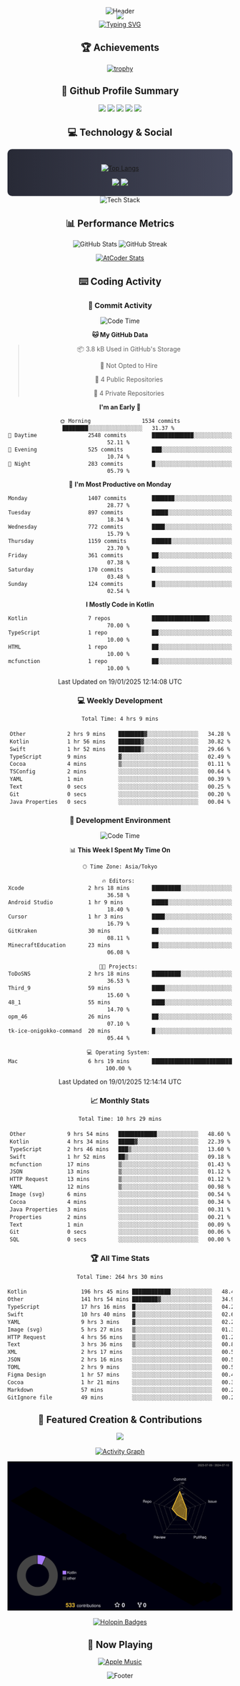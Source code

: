 <div align="center">
  
![Header](https://capsule-render.vercel.app/api?type=waving&color=gradient&customColorList=12&height=300&section=header&text=Welcome%20to%20Batapii's%20Universe&fontSize=50&animation=fadeIn&fontAlignY=40&desc=Android%20Developer%20|%20Kotlin%20LOVE%20)

<div style="margin-top: -20px;">
  <img src="https://readme-typing-svg.herokuapp.com/?lines=Crafting+Android+Experiences;Building+Tomorrow's+Apps+Today;Always+Learning,+Always+Growing&font=Fira%20Code&center=true&width=440&height=45&color=f75c7e&vCenter=true&size=22&pause=1000">
</div>

<a href="https://git.io/typing-svg">
  <img src="https://readme-typing-svg.demolab.com?font=Fira+Code&weight=600&size=28&duration=4000&pause=1000&center=true&vCenter=true&width=800&lines=Hey+there!+I'm+Batapii+%F0%9F%91%8B;Android+Developer+from+Japan+%F0%9F%87%AF%F0%9F%87%B5" alt="Typing SVG" />
</a>

## 🏆 Achievements

[![trophy](https://github-profile-trophy.vercel.app/?username=batapii&theme=onestar&no-frame=true&no-bg=true&column=8&rank=SECRET,SSS,SS,S,AAA,AA,A,B,C,?&margin-w=10&margin-h=10)](https://github.com/ryo-ma/github-profile-trophy)

## 🎯 Github Profile Summary

<div align="center">
  <img src="http://github-profile-summary-cards.vercel.app/api/cards/profile-details?username=batapii&theme=radical" />
  <img src="http://github-profile-summary-cards.vercel.app/api/cards/repos-per-language?username=batapii&theme=radical" />
  <img src="http://github-profile-summary-cards.vercel.app/api/cards/most-commit-language?username=batapii&theme=radical" />
  <img src="http://github-profile-summary-cards.vercel.app/api/cards/stats?username=batapii&theme=radical" />
  <img src="http://github-profile-summary-cards.vercel.app/api/cards/productive-time?username=batapii&theme=radical" />
</div>

## 💻 Technology & Social

<div align="center" style="background: linear-gradient(to right, #282A36, #44475A); padding: 20px; border-radius: 10px;">

[![Top Langs](https://github-readme-stats.vercel.app/api/top-langs/?username=batapii
)](https://github.com/anuraghazra/github-readme-stats)

<div style="margin-top: 15px">
<a href="https://github.com/batapii"><img src="https://img.shields.io/github/followers/batapii?style=for-the-badge&logo=github&label=Follow&color=ff6e96&labelColor=282A36"/></a>
<a href="https://twitter.com/batapii3939"><img src="https://img.shields.io/twitter/follow/batapii?style=for-the-badge&logo=twitter&color=1DA1F2&labelColor=282A36&label= Twitter"/></a>
</div>

</div>

<div align="center">
<img src="https://github-readme-tech-stack.vercel.app/api/cards?title=Tech+Stack&align=center&titleAlign=center&fontSize=20&lineHeight=10&lineCount=4&theme=github_dark&width=800&bg=%230D1117&badge=%23161B22&border=%2321262D&titleColor=%2358A6FF&line1=kotlin%2Ckotlin%2C0095D5%3Bandroid%2Candroid%2C00ff00%3Bjetpackcompose%2Cjetpack%2C4285F4%3B&line2=swift%2Cswift%2CFA7343%3Bfirebase%2Cfirebase%2CFFCA28%3Bgithub%2Cgithub%2C181717%3B&line3=typescript%2Ctypescript%2C3178C6%3Bgraphql%2Cgraphql%2CE10098%3Bsupabase%2Csupabase%2C3FCF8E%3B&line4=gradle%2Cgradle%2C02303A%3Bgitkraken%2Cgitkraken%2C179287%3Bpostman%2Cpostman%2CFF6C37%3B" alt="Tech Stack" />
</div>



## 📊 Performance Metrics

<div align="center">

![GitHub Stats](https://github-readme-stats.vercel.app/api?username=batapii&show_icons=true&theme=radical&hide_border=true&bg_color=0D1117)
![GitHub Streak](https://github-readme-streak-stats.herokuapp.com/?user=batapii&theme=radical&hide_border=true&background=0D1117)

[![AtCoder Stats](https://atcoder-readme-stats.vercel.app/stats/batapii3939?theme=dark&show_history=5&width=495)](https://github.com/iwbc-mzk/atcoder-readme-stats)

</div>

## ⌨️ Coding Activity

### 🌟 Commit Activity
<!--START_SECTION:commit-stats-->
![Code Time](http://img.shields.io/badge/Code%20Time-409%20hrs%2049%20mins-blue)

**🐱 My GitHub Data** 

> 📦 3.8 kB Used in GitHub's Storage 
 > 
> 🚫 Not Opted to Hire
 > 
> 📜 4 Public Repositories 
 > 
> 🔑 4 Private Repositories 
 > 
**I'm an Early 🐤** 

```text
🌞 Morning                1534 commits        ████████░░░░░░░░░░░░░░░░░   31.37 % 
🌆 Daytime                2548 commits        █████████████░░░░░░░░░░░░   52.11 % 
🌃 Evening                525 commits         ███░░░░░░░░░░░░░░░░░░░░░░   10.74 % 
🌙 Night                  283 commits         █░░░░░░░░░░░░░░░░░░░░░░░░   05.79 % 
```
📅 **I'm Most Productive on Monday** 

```text
Monday                   1407 commits        ███████░░░░░░░░░░░░░░░░░░   28.77 % 
Tuesday                  897 commits         █████░░░░░░░░░░░░░░░░░░░░   18.34 % 
Wednesday                772 commits         ████░░░░░░░░░░░░░░░░░░░░░   15.79 % 
Thursday                 1159 commits        ██████░░░░░░░░░░░░░░░░░░░   23.70 % 
Friday                   361 commits         ██░░░░░░░░░░░░░░░░░░░░░░░   07.38 % 
Saturday                 170 commits         █░░░░░░░░░░░░░░░░░░░░░░░░   03.48 % 
Sunday                   124 commits         █░░░░░░░░░░░░░░░░░░░░░░░░   02.54 % 
```


**I Mostly Code in Kotlin** 

```text
Kotlin                   7 repos             ██████████████████░░░░░░░   70.00 % 
TypeScript               1 repo              ██░░░░░░░░░░░░░░░░░░░░░░░   10.00 % 
HTML                     1 repo              ██░░░░░░░░░░░░░░░░░░░░░░░   10.00 % 
mcfunction               1 repo              ██░░░░░░░░░░░░░░░░░░░░░░░   10.00 % 
```




 Last Updated on 19/01/2025 12:14:08 UTC
<!--END_SECTION:commit-stats-->

### 💻 Weekly Development
<!--START_SECTION:wakatime-->

```txt
Total Time: 4 hrs 9 mins

Other             2 hrs 9 mins    ████████▓░░░░░░░░░░░░░░░░   34.28 %
Kotlin            1 hr 56 mins    ███████▓░░░░░░░░░░░░░░░░░   30.82 %
Swift             1 hr 52 mins    ███████▒░░░░░░░░░░░░░░░░░   29.66 %
TypeScript        9 mins          ▓░░░░░░░░░░░░░░░░░░░░░░░░   02.49 %
Cocoa             4 mins          ▒░░░░░░░░░░░░░░░░░░░░░░░░   01.11 %
TSConfig          2 mins          ░░░░░░░░░░░░░░░░░░░░░░░░░   00.64 %
YAML              1 min           ░░░░░░░░░░░░░░░░░░░░░░░░░   00.39 %
Text              0 secs          ░░░░░░░░░░░░░░░░░░░░░░░░░   00.25 %
Git               0 secs          ░░░░░░░░░░░░░░░░░░░░░░░░░   00.20 %
Java Properties   0 secs          ░░░░░░░░░░░░░░░░░░░░░░░░░   00.04 %
```

<!--END_SECTION:wakatime-->

### 🔨 Development Environment
<!--START_SECTION:dev-stats-->
![Code Time](http://img.shields.io/badge/Code%20Time-409%20hrs%2049%20mins-blue)

📊 **This Week I Spent My Time On** 

```text
🕑︎ Time Zone: Asia/Tokyo

🔥 Editors: 
Xcode                    2 hrs 18 mins       █████████░░░░░░░░░░░░░░░░   36.58 % 
Android Studio           1 hr 9 mins         █████░░░░░░░░░░░░░░░░░░░░   18.40 % 
Cursor                   1 hr 3 mins         ████░░░░░░░░░░░░░░░░░░░░░   16.79 % 
GitKraken                30 mins             ██░░░░░░░░░░░░░░░░░░░░░░░   08.11 % 
MinecraftEducation       23 mins             ██░░░░░░░░░░░░░░░░░░░░░░░   06.08 % 

🐱‍💻 Projects: 
ToDoSNS                  2 hrs 18 mins       █████████░░░░░░░░░░░░░░░░   36.53 % 
Third_9                  59 mins             ████░░░░░░░░░░░░░░░░░░░░░   15.60 % 
48_1                     55 mins             ████░░░░░░░░░░░░░░░░░░░░░   14.70 % 
opm_46                   26 mins             ██░░░░░░░░░░░░░░░░░░░░░░░   07.10 % 
tk-ice-onigokko-command  20 mins             █░░░░░░░░░░░░░░░░░░░░░░░░   05.44 % 

💻 Operating System: 
Mac                      6 hrs 19 mins       █████████████████████████   100.00 % 
```


 Last Updated on 19/01/2025 12:14:14 UTC
<!--END_SECTION:dev-stats-->

### 📈 Monthly Stats
<!--START_SECTION:wakamonth-->

```txt
Total Time: 10 hrs 29 mins

Other             9 hrs 54 mins   ████████████░░░░░░░░░░░░░   48.60 %
Kotlin            4 hrs 34 mins   █████▓░░░░░░░░░░░░░░░░░░░   22.39 %
TypeScript        2 hrs 46 mins   ███▒░░░░░░░░░░░░░░░░░░░░░   13.60 %
Swift             1 hr 52 mins    ██▒░░░░░░░░░░░░░░░░░░░░░░   09.18 %
mcfunction        17 mins         ▒░░░░░░░░░░░░░░░░░░░░░░░░   01.43 %
JSON              13 mins         ▒░░░░░░░░░░░░░░░░░░░░░░░░   01.12 %
HTTP Request      13 mins         ▒░░░░░░░░░░░░░░░░░░░░░░░░   01.12 %
YAML              12 mins         ▒░░░░░░░░░░░░░░░░░░░░░░░░   00.98 %
Image (svg)       6 mins          ░░░░░░░░░░░░░░░░░░░░░░░░░   00.54 %
Cocoa             4 mins          ░░░░░░░░░░░░░░░░░░░░░░░░░   00.34 %
Java Properties   3 mins          ░░░░░░░░░░░░░░░░░░░░░░░░░   00.31 %
Properties        2 mins          ░░░░░░░░░░░░░░░░░░░░░░░░░   00.21 %
Text              1 min           ░░░░░░░░░░░░░░░░░░░░░░░░░   00.09 %
Git               0 secs          ░░░░░░░░░░░░░░░░░░░░░░░░░   00.06 %
SQL               0 secs          ░░░░░░░░░░░░░░░░░░░░░░░░░   00.00 %
```

<!--END_SECTION:wakamonth-->

### 🏆 All Time Stats
<!--START_SECTION:wakaalltime-->

```txt
Total Time: 264 hrs 30 mins

Kotlin                 196 hrs 45 mins ████████████░░░░░░░░░░░░░   48.41 %
Other                  141 hrs 54 mins ████████▓░░░░░░░░░░░░░░░░   34.92 %
TypeScript             17 hrs 16 mins  █░░░░░░░░░░░░░░░░░░░░░░░░   04.25 %
Swift                  10 hrs 40 mins  ▓░░░░░░░░░░░░░░░░░░░░░░░░   02.63 %
YAML                   9 hrs 3 mins    ▓░░░░░░░░░░░░░░░░░░░░░░░░   02.23 %
Image (svg)            5 hrs 27 mins   ▒░░░░░░░░░░░░░░░░░░░░░░░░   01.34 %
HTTP Request           4 hrs 56 mins   ▒░░░░░░░░░░░░░░░░░░░░░░░░   01.22 %
Text                   3 hrs 36 mins   ▒░░░░░░░░░░░░░░░░░░░░░░░░   00.89 %
XML                    2 hrs 17 mins   ░░░░░░░░░░░░░░░░░░░░░░░░░   00.56 %
JSON                   2 hrs 16 mins   ░░░░░░░░░░░░░░░░░░░░░░░░░   00.56 %
TOML                   2 hrs 9 mins    ░░░░░░░░░░░░░░░░░░░░░░░░░   00.53 %
Figma Design           1 hr 57 mins    ░░░░░░░░░░░░░░░░░░░░░░░░░   00.48 %
Cocoa                  1 hr 21 mins    ░░░░░░░░░░░░░░░░░░░░░░░░░   00.33 %
Markdown               57 mins         ░░░░░░░░░░░░░░░░░░░░░░░░░   00.23 %
GitIgnore file         49 mins         ░░░░░░░░░░░░░░░░░░░░░░░░░   00.20 %
```

<!--END_SECTION:wakaalltime-->


## 🌟 Featured Creation & Contributions

<div align="center">
  <a href="https://github.com/batapii/ToDoSNS">
    <img src="https://github-readme-stats.vercel.app/api/pin/?username=batapii&repo=ToDoSNS&theme=radical&hide_border=true&bg_color=0D1117" />
  </a>

[![Activity Graph](https://github-readme-activity-graph.vercel.app/graph?username=batapii&custom_title=Contribution%20Graph&hide_border=true&theme=radical&bg_color=0D1117)](https://github.com/ashutosh00710/github-readme-activity-graph)

![3D Contrib](./profile-3d-contrib/profile-night-rainbow.svg)

[![Holopin Badges](https://holopin.me/batapii)](https://holopin.io/@batapii)

</div>

## 🎵 Now Playing

<div align="center">
  
[![Apple Music](https://music-profile.rayriffy.com/theme/dark.svg?uid=001005.6598667d2ffd4a10a4f429edd0ba24c4.1156)](https://github.com/rayriffy/apple-music-github-profile)

</div>

![Footer](https://capsule-render.vercel.app/api?type=waving&color=gradient&customColorList=12&height=100&section=footer)

</div>
